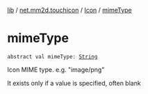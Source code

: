 [lib](../../index.md) / [net.mm2d.touchicon](../index.md) / [Icon](index.md) / [mimeType](./mime-type.md)

# mimeType

`abstract val mimeType: `[`String`](https://kotlinlang.org/api/latest/jvm/stdlib/kotlin/-string/index.html)

Icon MIME type. e.g. "image/png"

It exists only if a value is specified, often blank

